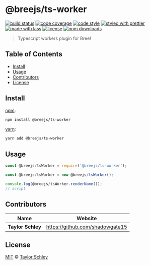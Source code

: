 # @breejs/ts-worker

[![build status](https://img.shields.io/travis/com/breejs/ts-worker.svg)](https://travis-ci.com/breejs/ts-worker)
[![code coverage](https://img.shields.io/codecov/c/github/breejs/ts-worker.svg)](https://codecov.io/gh/breejs/ts-worker)
[![code style](https://img.shields.io/badge/code_style-XO-5ed9c7.svg)](https://github.com/sindresorhus/xo)
[![styled with prettier](https://img.shields.io/badge/styled_with-prettier-ff69b4.svg)](https://github.com/prettier/prettier)
[![made with lass](https://img.shields.io/badge/made_with-lass-95CC28.svg)](https://lass.js.org)
[![license](https://img.shields.io/github/license/breejs/ts-worker.svg)](LICENSE)
[![npm downloads](https://img.shields.io/npm/dt/@breejs/ts-worker.svg)](https://npm.im/@breejs/ts-worker)

> Typescript workers plugin for Bree!


## Table of Contents

* [Install](#install)
* [Usage](#usage)
* [Contributors](#contributors)
* [License](#license)


## Install

[npm][]:

```sh
npm install @breejs/ts-worker
```

[yarn][]:

```sh
yarn add @breejs/ts-worker
```


## Usage

```js
const @breejs/tsWorker = require('@breejs/ts-worker');

const @breejs/tsWorker = new @breejs/tsWorker();

console.log(@breejs/tsWorker.renderName());
// script
```


## Contributors

| Name              | Website                           |
| ----------------- | --------------------------------- |
| **Taylor Schley** | <https://github.com/shadowgate15> |


## License

[MIT](LICENSE) © [Taylor Schley](https://github.com/shadowgate15)


##

[npm]: https://www.npmjs.com/

[yarn]: https://yarnpkg.com/

